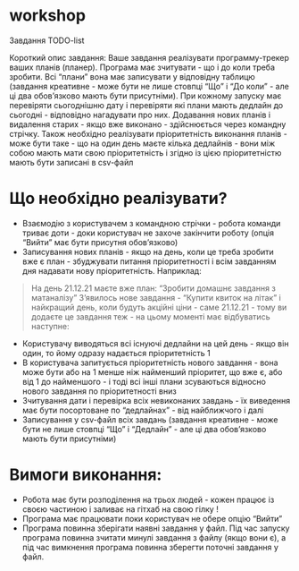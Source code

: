 # workshop
Завдання TODO-list

Короткий опис завдання:
Ваше завдання реалізувати программу-трекер ваших планів (планер). Програма має зчитувати - що і до коли треба зробити. Всі “плани” вона має записувати у відповідну таблицю (завдання креативне - може бути не лише стовпці “Що” і “До коли” - але ці два обов’язково мають бути присутніми). При кожному запуску має перевіряти сьогоднішню дату і перевіряти які плани мають дедлайн до сьогодні - відповідно нагадувати про них. Додавання нових планів і видалення старих - якщо вже виконано - здійснюється через командну стрічку. Також необхідно реалізувати пріоритетність виконання планів - може бути таке - що на один день маєте кілька дедлайнів - вони між собою мають мати свою пріоритетність і згідно із цією пріоритетністю мають бути записані в csv-файл


# Що необхідно реалізувати?

* Взаємодію з користувачем з командною стрічки - робота команди триває доти - доки користувач не захоче закінчити роботу (опція “Вийти” має бути присутня обов’язково)
* Записування нових планів - якщо на день, коли це треба зробити вже є план - збуджувати питання пріоритетності і всім завданням дня надавати нову пріоритетність. Наприклад:
 > На день 21.12.21 маєте вже план: “Зробити домашнє завдання з матаналізу” 
 > З’явилось нове завдання - “Купити квиток на літак” і найкращий день, коли будуть акційні ціни - саме 21.12.21 - тому ви додаєте це завдання теж - на цьому моменті має відбуватись наступне: 
* Користувачу виводяться всі існуючі дедлайни на цей день - якщо він один, то йому одразу надається пріоритетність 1 
* В користувача запитується пріоритетність нового завдання - вона може бути або на 1 менше ніж найменший пріоритет, що вже є, або від 1 до найменшого - і тоді всі інші плани зсуваються відносно нового завдання по пріоритетності вниз
* Зчитування дати і перевірка всіх невиконаних завдань - їх виведення має бути посортоване по “дедлайнах” - від найближчого і далі
* Записування у csv-файл всіх завдань (завдання креативне - може бути не лише стовпці “Що” і “Дедлайн” - але ці два обов’язково мають бути присутніми)


# Вимоги виконання:

* Робота має бути розподілення на трьох людей - кожен працює із своєю частиною і заливає на гітхаб на свою гілку ! 
* Програма має працювати поки користувач не обере опцію “Вийти”
* Програма повинна зберігати наявні завдання у файл. Під час запуску програма повинна зчитати минулі завдання з файлу (якщо вони є), а під час вимкнення програма повинна зберегти поточні завдання у файл.


